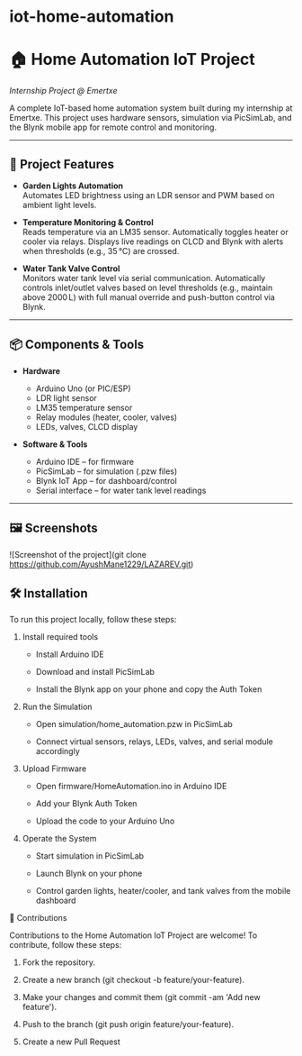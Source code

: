 # iot-home-automation
# 🏠 Home Automation IoT Project  
*Internship Project @ Emertxe*

A complete IoT-based home automation system built during my internship at Emertxe. This project uses hardware sensors, simulation via PicSimLab, and the Blynk mobile app for remote control and monitoring.

---

## 🚀 Project Features

- **Garden Lights Automation**  
  Automates LED brightness using an LDR sensor and PWM based on ambient light levels.

- **Temperature Monitoring & Control**  
  Reads temperature via an LM35 sensor. Automatically toggles heater or cooler via relays. Displays live readings on CLCD and Blynk with alerts when thresholds (e.g., 35 °C) are crossed.

- **Water Tank Valve Control**  
  Monitors water tank level via serial communication. Automatically controls inlet/outlet valves based on level thresholds (e.g., maintain above 2000 L) with full manual override and push-button control via Blynk.

---

## 📦 Components & Tools

- **Hardware**  
  - Arduino Uno (or PIC/ESP)  
  - LDR light sensor  
  - LM35 temperature sensor  
  - Relay modules (heater, cooler, valves)  
  - LEDs, valves, CLCD display  

- **Software & Tools**  
  - Arduino IDE – for firmware  
  - PicSimLab – for simulation (.pzw files)  
  - Blynk IoT App – for dashboard/control  
  - Serial interface – for water tank level readings  

---

## 🖼️ Screenshots

![Screenshot of the project](git clone https://github.com/AyushMane1229/LAZAREV.git)  


## 🛠️ Installation

To run this project locally, follow these steps:

1. Install required tools

    - Install Arduino IDE

    - Download and install PicSimLab

    - Install the Blynk app on your phone and copy the Auth Token

2. Run the Simulation

    - Open simulation/home_automation.pzw in PicSimLab

    - Connect virtual sensors, relays, LEDs, valves, and serial module accordingly

3. Upload Firmware

    - Open firmware/HomeAutomation.ino in Arduino IDE

    - Add your Blynk Auth Token

    - Upload the code to your Arduino Uno

4. Operate the System

    - Start simulation in PicSimLab

    - Launch Blynk on your phone

    - Control garden lights, heater/cooler, and tank valves from the mobile dashboard


🤝 Contributions

 Contributions to the Home Automation IoT Project are welcome! To contribute, follow these steps:

   1. Fork the repository.

   2. Create a new branch (git checkout -b feature/your-feature).

   3. Make your changes and commit them (git commit -am 'Add new feature').

   4. Push to the branch (git push origin feature/your-feature).

   5. Create a new Pull Request
      



